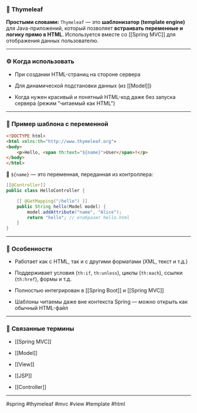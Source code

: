 ### 🧾 **Thymeleaf**

**Простыми словами:** `Thymeleaf` — это **шаблонизатор (template engine)** для Java-приложений, который позволяет **встраивать переменные и логику прямо в HTML**. Используется вместе со [[Spring MVC]] для отображения данных пользователю.

---

### ⚙️ **Когда использовать**

- При создании HTML-страниц на стороне сервера
    
- Для динамической подстановки данных (из [[Model]])
    
- Когда нужен красивый и понятный HTML-код даже без запуска сервера (режим "читаемый как HTML")
    

---

### 📌 **Пример шаблона с переменной**

```html
<!DOCTYPE html>
<html xmlns:th="http://www.thymeleaf.org">
<body>
    <p>Hello, <span th:text="${name}">User</span>!</p>
</body>
</html>
```

📍 `${name}` — это переменная, переданная из контроллера:

```java
[[@Controller]]
public class HelloController {

    [[ @GetMapping("/hello") ]]
    public String hello(Model model) {
        model.addAttribute("name", "Alice");
        return "hello"; // отобразит hello.html
    }
}
```

---

### 🧠 **Особенности**

- Работает как с HTML, так и с другими форматами (XML, текст и т.д.)
    
- Поддерживает условия (`th:if`, `th:unless`), циклы (`th:each`), ссылки (`th:href`), формы и т.д.
    
- Полностью интегрирован в [[Spring Boot]] и [[Spring MVC]]
    
- Шаблоны читаемы даже вне контекста Spring — можно открыть как обычный HTML-файл
    

---

### 🔗 **Связанные термины**

- [[Spring MVC]]
    
- [[Model]]
    
- [[View]]
    
- [[JSP]]
    
- [[Controller]]
    

---

#spring #thymeleaf #mvc #view #template #html